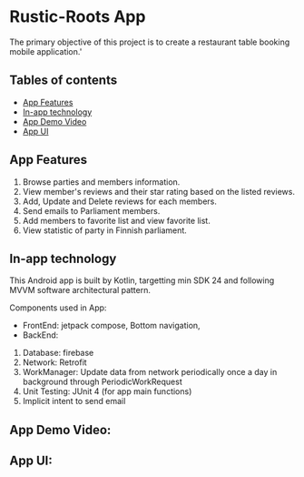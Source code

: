 # Rustic-Roots App
The primary objective of this project is to create a restaurant table booking  mobile application.'

## Tables of contents
* [App Features](#app-features)
* [In-app technology](#in-app-technology)
* [App Demo Video](#app-demo-video)
* [App UI](#app-ui)

## App Features
1. Browse parties and members information. 
1. View member's reviews and their star rating based on the listed reviews.
1. Add, Update and Delete reviews for each members.
1. Send emails to Parliament members.
1. Add members to favorite list and view favorite list.
1. View statistic of party in Finnish parliament.

## In-app technology
This Android app is built by Kotlin, targetting min SDK 24 and following MVVM software architectural pattern. 

Components used in App: 
* FrontEnd: jetpack compose, Bottom navigation, 
* BackEnd:
1. Database: firebase
1. Network: Retrofit
1. WorkManager: Update data from network periodically once a day in background through PeriodicWorkRequest
1. Unit Testing: JUnit 4 (for app main functions)
1. Implicit intent to send email


## App Demo Video: 

## App UI:
